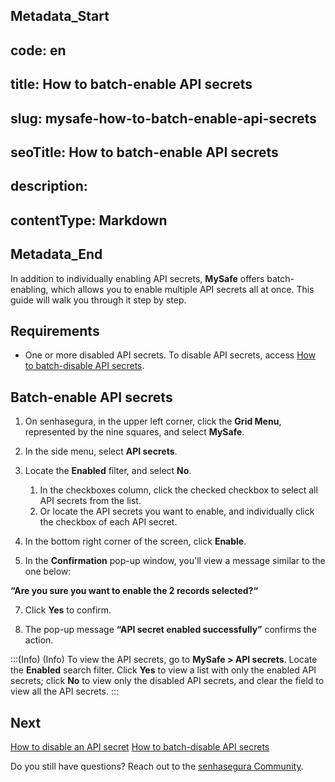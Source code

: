 ## Metadata_Start 
## code: en
## title: How to batch-enable API secrets 
## slug: mysafe-how-to-batch-enable-api-secrets 
## seoTitle: How to batch-enable API secrets 
## description:  
## contentType: Markdown 
## Metadata_End
In addition to individually enabling API secrets, **MySafe** offers batch-enabling, which allows you to enable multiple API secrets all at once. This guide will walk you through it step by step.
## Requirements

* One or more disabled API secrets. To disable API secrets, access [How to batch-disable API secrets](/v3-32/docs/mysafe-how-to-batch-disable-api-secrets).

## Batch-enable API secrets

1. On senhasegura, in the upper left corner, click the **Grid Menu**, represented by the nine squares, and select **MySafe**.

1. In the side menu, select **API secrets**.

1. Locate the **Enabled** filter, and select **No**.

   1. In the checkboxes column, click the checked checkbox to select all API secrets from the list.
    2. Or locate the API secrets you want to enable, and individually click the checkbox of each API secret.

1. In the bottom right corner of the screen, click **Enable**.

1. In the **Confirmation** pop-up window, you'll view a message similar to the one below:

**“Are you sure you want to enable the 2 records selected?“**


7.  Click **Yes** to confirm.

1. The pop-up message **“API secret enabled successfully”** confirms the action.

:::(Info) (Info)
To view the API secrets, go to **MySafe > API secrets**. Locate the **Enabled** search filter. Click **Yes** to view a list with only the enabled API secrets; click **No** to view only the disabled API secrets, and clear the field to view all the API secrets.
:::




## Next
[How to disable an API secret](/v3-32/docs/mysafe-api-secret-disable)
[How to batch-disable API secrets](/v3-32/docs/mysafe-how-to-batch-disable-api-secrets)

Do you still have questions? Reach out to the [senhasegura Community](https://community.senhasegura.io/).
